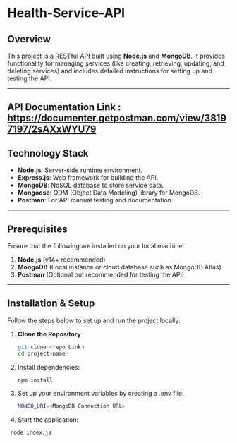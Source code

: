 # Health-Service-API

## Overview
This project is a RESTful API built using **Node.js** and **MongoDB**. It provides functionality for managing services (like creating, retrieving, updating, and deleting services) and includes detailed instructions for setting up and testing the API.

---
## API Documentation Link : https://documenter.getpostman.com/view/38197197/2sAXxWYU79


## Technology Stack
- **Node.js**: Server-side runtime environment.
- **Express.js**: Web framework for building the API.
- **MongoDB**: NoSQL database to store service data.
- **Mongoose**: ODM (Object Data Modeling) library for MongoDB.
- **Postman**: For API manual testing and documentation.

---

## Prerequisites

Ensure that the following are installed on your local machine:
1. **Node.js** (v14+ recommended)
2. **MongoDB** (Local instance or cloud database such as MongoDB Atlas)
3. **Postman** (Optional but recommended for testing the API)

---

## Installation & Setup

Follow the steps below to set up and run the project locally:

1. **Clone the Repository**
   ```bash
   git clone <repo Link>
   cd project-name

2. Install dependencies:
   ```bash
   npm install
3. Set up your environment variables by creating a .env file: 
   ```bash
   MONGO_URI=<MongoDB Connection URL>
   
4. Start the application:
```bash
 node index.js
